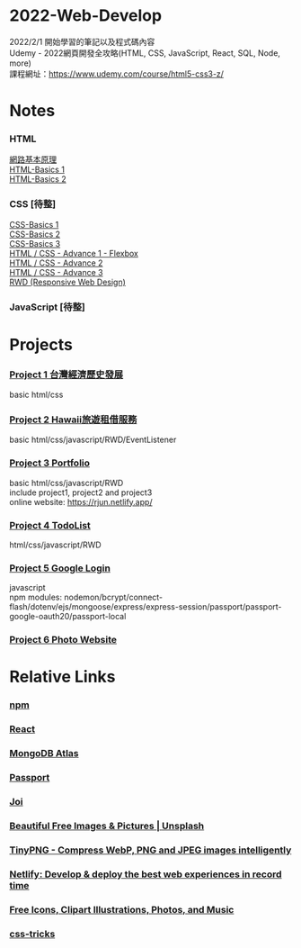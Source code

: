 # 2022-Web-Develop
2022/2/1 開始學習的筆記以及程式碼內容  
Udemy - 2022網頁開發全攻略(HTML, CSS, JavaScript, React, SQL, Node, more)  
課程網址：https://www.udemy.com/course/html5-css3-z/

# Notes
### HTML
[網路基本原理](https://github.com/xxrjun/2022-Web-Develop/blob/main/notes/html/HTML/%E7%B6%B2%E8%B7%AF%E5%9F%BA%E6%9C%AC%E5%8E%9F%E7%90%86.md)  
[HTML-Basics 1](https://github.com/xxrjun/2022-Web-Develop/blob/main/notes/html/HTML/HTML-Basics%201.md)  
[HTML-Basics 2](https://github.com/xxrjun/2022-Web-Develop/blob/main/notes/html/HTML/HTML-Basics%202.md)
### CSS [待整]
[CSS-Basics 1](https://github.com/xxrjun/2022-Web-Develop/blob/main/notes/css/CSS/CSS-Basics%201.md)  
[CSS-Basics 2](https://github.com/xxrjun/2022-Web-Develop/blob/main/notes/css/CSS/CSS-Basics%202.md)  
[CSS-Basics 3](https://github.com/xxrjun/2022-Web-Develop/blob/main/notes/css/CSS/CSS-Basics%203.md)  
[HTML / CSS - Advance 1 - Flexbox](https://github.com/xxrjun/2022-Web-Develop/blob/main/notes/css/CSS/HTML%20CSS%20-%20Advance%201%20-%20Flexbox.md)  
[HTML / CSS - Advance 2](https://github.com/xxrjun/2022-Web-Develop/blob/main/notes/css/CSS/HTML%20CSS%20-%20Advance%202.md)  
[HTML / CSS - Advance 3](https://github.com/xxrjun/2022-Web-Develop/blob/main/notes/css/CSS/HTML%20CSS%20-%20Advance%203.md)  
[RWD (Responsive Web Design)](https://github.com/xxrjun/2022-Web-Develop/blob/main/notes/css/CSS/RWD%20(Responsive%20Web%20Design).md)  
### JavaScript [待整]

# Projects
### [Project 1 台灣經濟歷史發展](https://github.com/xxrjun/2022-Web-Develop/tree/main/Project1_%E5%8F%B0%E7%81%A3%E7%B6%93%E6%BF%9F%E6%AD%B7%E5%8F%B2%E7%99%BC%E5%B1%95)
basic html/css
### [Project 2 Hawaii旅遊租借服務](https://github.com/xxrjun/2022-Web-Develop/tree/main/Project2_Hawaii%E6%97%85%E9%81%8A%E7%A7%9F%E5%80%9F%E6%9C%8D%E5%8B%99)
basic html/css/javascript/RWD/EventListener
### [Project 3 Portfolio](https://github.com/xxrjun/2022-Web-Develop/tree/main/Project3_Portfolio)
basic html/css/javascript/RWD  
include project1, project2 and project3   
online website: https://rjun.netlify.app/
### [Project 4 TodoList](https://github.com/xxrjun/2022-Web-Develop/tree/main/Project4_TodoList)
html/css/javascript/RWD
### [Project 5 Google Login](https://github.com/xxrjun/2022-Web-Develop/tree/main/Project5_GoogleLogin)
javascript  
npm modules: nodemon/bcrypt/connect-flash/dotenv/ejs/mongoose/express/express-session/passport/passport-google-oauth20/passport-local
### [Project 6 Photo Website](https://github.com/xxrjun/react-photo-website/tree/master)

# Relative Links
### [npm](https://www.npmjs.com/)    
### [React](https://reactjs.org/)    
### [MongoDB Atlas](https://www.mongodb.com/cloud/atlas/register)    
### [Passport](https://www.passportjs.org/docs/)  
### [Joi](https://joi.dev/api/?v=17.6.0)
  
### [Beautiful Free Images & Pictures | Unsplash](https://unsplash.com/)  
### [TinyPNG - Compress WebP, PNG and JPEG images intelligently](https://tinypng.com/)    
### [Netlify: Develop & deploy the best web experiences in record time](https://www.netlify.com/)  
### [Free Icons, Clipart Illustrations, Photos, and Music](https://icons8.com/)  
### [css-tricks](https://css-tricks.com/)  


